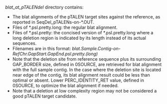 *blat_at_pTALENdel* directory contains:
* The blat alignments of the pTALEN target sites against the reference, as reported in SeqDel_pTALENs-on-*.OUT. 
* Files of *.psl.pretty.long: the regular blat alignment.
* Files of *.psl.pretty: the concised version of *.psl.pretty.long where a long deletion region is indicated by its length instead of its actual sequences.
* Filenames are in this format: *blat.Sample.Contig-on-RefChr.GapStart.GapEnd.psl.pretty.(long)*
* Note that the deletion site from reference sequence plus its surrounding GAP_BORDER size, defined in 0SOURCE, are retrieved for blat alignment with the full sample contig. In the case where the deletion site is located near edge of the contig, its blat alignment result could be less than optimal or absent. Lower PERC_IDENTITY_RET value, defined in 0SOURCE, to optimize the blat alignment if needed.
* Note that a deletion at low complexity region may not be considered a good pTALEN target candidate.

